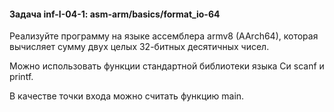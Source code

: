 #### Задача inf-I-04-1: asm-arm/basics/format_io-64
Реализуйте программу на языке ассемблера armv8 (AArch64), которая вычисляет сумму двух целых 32-битных десятичных чисел.

Можно использовать функции стандартной библиотеки языка Си scanf и printf.

В качестве точки входа можно считать функцию main.


